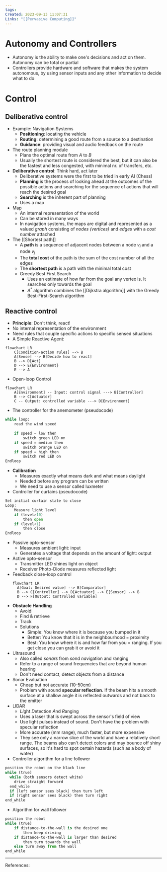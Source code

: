 ```yaml
---
tags: 
Created: 2023-09-13 11:07:31
Links: "[[Pervasive Computing]]"
---
```

# Autonomy and Controllers
- Autonomy is the ability to make one's decisions and act on them. Autonomy can be total or partial
- Controllers provide hardware and software that makes the system autonomous, by using sensor inputs and any other information to decide what to do
# Control
## Deliberative control
- Example: Navigation Systems
	- **Positioning**: locating the vehicle
	- **Routing**: determining a good route from a source to a destination
	- **Guidance**: providing visual and audio feedback on the route
- The route planning module
	- Plans the optimal route from $A$ to $B$ 
	- Usually the shortest route is considered the best, but it can also be the fastest and less congested, with minimal nr. of transfers, etc.
- **Deliberative control**: Think hard, act later
	- Deliberative systems were the first to be tried in early AI (Chess)
	- **Planning** is the process of looking ahead at the outcomes of the possible actions and searching for the sequence of actions that will reach the desired goal
	- **Searching** is the inherent part of planning 
	- Uses a map
- Map
	- An internal representation of the world
	- Can be stored in many ways
	- In navigation systems, the maps are digital and represented as a valued *graph* consisting of *nodes (vertices)* and *edges* with a *cost number* attached
- The [[Shortest path]]
	- A **path** is a sequence of adjacent nodes between a node $v_i$ and a node $v_j$
	- The **total cost** of the path is the sum of the cost number of all the edges
	- The **shortest path** is a path with the minimal total cost
	- Greedy Best First Search
		- Uses an estimate of how far from the goal any vertex is. It searches only towards the goal
		- $A^*$ algorithm combines the [[Dijkstra algorithm]] with the Greedy Best-First-Search algorithm
## Reactive control
- **Principle**: Don't think, react!
- No internal representation of the environment
- Need rules that couple specific actions to specific sensed situations
- A Simple Reactive Agent:
```mermaid
flowchart LR
	C[Condition-action rules] --> B
	A[Sense] --> B[Decide how to react]
	B --> D[Act]
	D --> E{Environment}
	E --> A
```
- Open-loop Control
```mermaid
flowchart LR
	A[Environment] -- Input: control signal ---> B[Controller]
	B --> C[Actuator]
	C -- Output: controlled variable ---> D[Environment]
```
- The controller for the anemometer (pseudocode)
```python
while loop:
	read the wind speed
	
	if speed = low then
		switch green LED on
	if speed = medium then
		switch orange LED on
	if speed = high then
		switch red LED on
Endloop
  ```
- **Calibration**
	- Measures exactly what means dark and what means daylight
	- Needed before any program can be written
	- We need to use a sensor called luxmeter
- Controller for curtains (pseudocode)
```python
Set initial curtain state to close
Loop:
    Measure light level
    if (level>10)
	    then open
    if (level<1)
	    then close
Endloop
  ```
- Passive opto-sensor
	- Measures ambient light: input
	- Generates a voltage that depends on the amount of light: output
- Active opto-sensor
	- Transmitter LED shines light on object
	- Receiver Photo-Diode measures reflected light
- Feedback close-loop control
  ```mermaid
  flowchart LR
    A[Goal: Desired value] --> B[Comparator]
    B --> C[Controller] --> D[Actuator] --> E[Sensor] --> B
    D --> F[Output: Controlled variable]
  ```
- **Obstacle Handling**
	- Avoid
	- Find & retrieve
	- Track
	- Solutions
		- Simple: You know where it is because you bumped in it
		- Better: You know that it is in the neighbourhood = proximity
		- Best: You know where it is and how far from you = ranging. If you get close you can grab it or avoid it
- Ultrasound
	- Also called *sonars* from *so*nd *na*vigation and *r*anging
	- Refer to a range of sound frequencies that are beyond human hearing
	- Don't need contact, detect objects from a distance
- Sonar Evaluation
	- Cheap but not accurate (10-50cm)
	- Problem with sound **specular reflection**. If the beam hits a smooth surface at a shallow angle it is reflected outwards and not back to the emitter
- LIDAR
	- *LI*ght *D*etection *A*nd *R*anging
	- Uses a laser that is swept across the sensor's field of view
	- Use light pulses instead of sound. Don't have the problem with specular reflection
	- More accurate (mm range), much faster, but more expensive
	- They see only a narrow slice of the world and have a relatively short range. The beams also can't detect colors and may bounce off shiny surfaces, so it's hard to spot certain hazards (such as a body of water)
 - Controller algorithm for a line follower
```python
position the robot on the black line
while (true)
  while (both sensors detect white)
    drive straight forward
  end_while
  if (left sensor sees black) then turn left
  if (right sensor sees black) then turn right
end_while
```
- Algorithm for wall follower
```python
position the robot  
while (true)  
	if distance-to-the-wall is the desired one
	    then keep driving  
	if distance-to-the-wall is larger than desired
		then turn towards the wall
	else turn away from the wall
end_while
```

---
References: